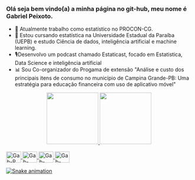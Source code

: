 ### Olá seja bem vindo(a) a minha página no git-hub, meu nome é Gabriel Peixoto.

- 🔭 Atualmente trabalho como estatístico no PROCON-CG.
- 🌱 Estou cursando estatística na Universidade Estadual da Paraíba (UEPB) e estudo Ciência de dados, inteligência artificial e machine learning.
- 🎙️Desenvolvo um podcast chamado Estaticast, focado em Estatistica, Data Science e inteligência artificial
- 📊 Sou Co-organizador do Progama de extensão "Análise e custo dos principais itens de consumo no município de Campina Grande-PB: Uma estratégia para educação financeira com uso de aplicativo móvel"

<div align="center">
  <a href="https://github.com/GabrielSP388">
  <img height="140em" src="https://github-readme-stats.vercel.app/api?username=GabrielSP388&show_icons=true&theme=dracula&include_all_commits=true&count_private=true"/>
  <img height="140em" src="https://github-readme-stats.vercel.app/api/top-langs/?username=GabrielSP388&layout=compact&langs_count=7&theme=dracula"/>
</div>
  
  <div style="display: inline_block"><br>
  <img align="center" alt="Gab-R" height="30" width="40" src="https://cdn.jsdelivr.net/gh/devicons/devicon/icons/rstudio/rstudio-original.svg">
  <img align="center" alt="Gab-Pyt" height="30" width="40" src="https://cdn.jsdelivr.net/gh/devicons/devicon/icons/python/python-original.svg">
  <img align="center" alt="Gab-MYSQL" height="30" width="40" src="https://cdn.jsdelivr.net/gh/devicons/devicon/icons/mysql/mysql-original.svg">
  <img align="center" alt="Gab-jupy" height="30" width="40" src="https://cdn.jsdelivr.net/gh/devicons/devicon/icons/jupyter/jupyter-original-wordmark.svg">
</div>
 
  
 
 ![Snake animation](https://github.com/GabrielSP388/GabrielSP388/blob/output/github-contribution-grid-snake.svg)   
    
 
